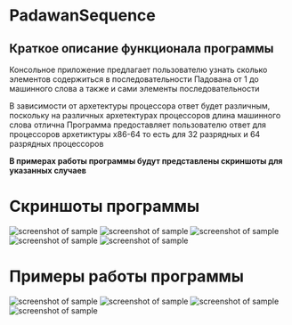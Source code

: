 # PadawanSequence

## Краткое описание функционала программы
Консольное приложение предлагает пользователю узнать сколько 
элементов содержиться в последовательности Падована от 1 до машинного слова
а также и сами элементы последовательности

В зависимости от архетектуры процессора ответ будет различным, 
поскольку на различных архетектурах процессоров длина машинного слова отлична
Программа предоставляет пользователю ответ для процессоров архетиктуры x86-64
то есть для 32 разрядных и 64 разрядных процессоров

**В примерах работы программы будут представлены скриншоты для указанных случаев**
# Скриншоты программы
![screenshot of sample](https://github.com/AlexStanchenko/AssemblerWorks/blob/master/PadawanSequence/1.PNG)
![screenshot of sample](https://github.com/AlexStanchenko/AssemblerWorks/blob/master/PadawanSequence/2.PNG)
![screenshot of sample](https://github.com/AlexStanchenko/AssemblerWorks/blob/master/PadawanSequence/3.PNG)
![screenshot of sample](https://github.com/AlexStanchenko/AssemblerWorks/blob/master/PadawanSequence/4.PNG)
![screenshot of sample](https://github.com/AlexStanchenko/AssemblerWorks/blob/master/PadawanSequence/5.PNG)
# Примеры работы программы
![screenshot of sample](https://github.com/AlexStanchenko/AssemblerWorks/blob/master/PadawanSequence/TestProgram_1.png)
![screenshot of sample](https://github.com/AlexStanchenko/AssemblerWorks/blob/master/PadawanSequence/TestProgram_2.png)
![screenshot of sample](https://github.com/AlexStanchenko/AssemblerWorks/blob/master/PadawanSequence/TestProgram_3.png)
![screenshot of sample](https://github.com/AlexStanchenko/AssemblerWorks/blob/master/PadawanSequence/TestProgram_4.png)
